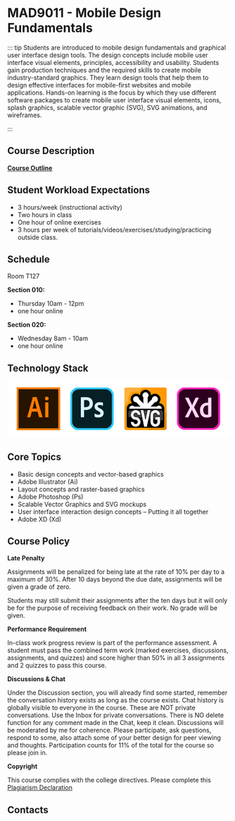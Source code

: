 # MAD9011 - Mobile Design Fundamentals

::: tip
Students are introduced to mobile design fundamentals and graphical user interface design tools. The design concepts include mobile user interface visual elements, principles, accessibility and usability. Students gain production techniques and the required skills to create mobile industry-standard graphics. They learn design tools that help them to design effective interfaces for mobile-first websites and mobile applications. Hands-on learning is the focus by which they use different software packages to create mobile user interface visual elements, icons, splash graphics, scalable vector graphic (SVG), SVG animations, and wireframes.

:::

## Course Description

**[Course Outline](./2020-2021_mad9011.pdf)**

## Student Workload Expectations

- 3 hours/week (instructional activity)
- Two hours in class 
- One hour of online exercises
- 3 hours per week of tutorials/videos/exercises/studying/practicing outside class.

## Schedule

Room T127

**Section 010:** 

- Thursday 10am - 12pm
- one hour online

**Section 020:**

- Wednesday 8am - 10am
- one hour online

## Technology Stack

<!-- <section style="
  display: grid; 
  grid-template-columns: repeat( auto-fit, minmax(160px, 1fr) );
  grid-template-rows: 130px;
  grid-auto-rows: 130px;
  justify-items: center;
  align-items: center;
  grid-gap: 1.5rem;
  margin-bottom: 2rem;"> -->

<img src="../assets/tools.jpg" alt="UI graphics tools">

<!-- <img src="../assets/cordova-black.png" alt="Cordova" 
     style="width: 100%; height: auto; max-height: 130px; max-width: 160px;align-self: start; margin-top: .95rem;"> -->

<!-- <img src="../assets/html-5.svg" alt="HTML 5" 
     style="width: auto; height: 70%; max-height: 130px;
            align-self: end; margin-bottom: .8rem;"> -->

<!-- </section> -->

## Core Topics

- Basic design concepts and vector-based graphics
- Adobe Illustrator (Ai)
- Layout concepts and raster-based graphics
- Adobe Photoshop (Ps)
- Scalable Vector Graphics and SVG mockups 
- User interface interaction design concepts – Putting it all together
- Adobe XD (Xd)

## Course Policy

**Late Penalty**

Assignments will be penalized for being late at the rate of 10% per day to a maximum of 30%. After 10 days beyond the due date, assignments will be given a grade of zero. 

Students may still submit their assignments after the ten days but it will only be for the purpose of receiving feedback on their work. No grade will be given.

**Performance Requirement**

In-class work progress review is part of the performance assessment. A student must pass the combined term work (marked exercises, discussions, assignments, and quizzes) and score higher than 50% in all 3 assignments and 2 quizzes to pass this course. 

**Discussions & Chat**

Under the Discussion section, you will already find some started, remember the conversation history exists as long as the course exists. Chat history is globally visible to everyone in the course. These are NOT private conversations. Use the Inbox for private conversations. There is NO delete function for any comment made in the Chat, keep it clean. Discussions will be moderated by me for coherence. Please participate, ask questions, respond to some, also attach some of your better design for peer viewing and thoughts. Participation counts for 11% of the total for the course so please join in.

**Copyright**

This course complies with the college directives. Please complete this [Plagiarism Declaration](https://brightspace.algonquincollege.com/d2l/lms/survey/user/attempt/survey_start_frame.d2l?si=325536&ou=187946)



## Contacts

<ContactCard 
  name="SuCheng Lee"
  title="Professor"
  img-url="/F2020/slee_h.png"
  bio="Professor of the Mobile Application Design & Development Program at Algonquin College."
  :details="[
      { label: 'email', value: 'lees1@algonquincollege.com' }, 
      { label: 'github', value: 'lees1' },  
      { label: 'office', value: 'Zoom Meeting ID:713 343 1761' },
      { label: 'twitter', value: '@UXResearchLab' },
    ]"
/>

<ContactCard 
  name="fistName lastName"
  title="Instructor"
  bio="Instructor of the Mobile Application Design & Development Program at Algonquin College."
  :details="[
      { label: 'email', value: 'instructor@algonquincollege.com' }, 
      { label: 'github', value: 'instructor' }, 
      { label: 'phone', value: '(613) 727-4723 x0' }, 
      { label: 'office', value: 'Zoom Meeting ID:' }
    ]"
/>

<ContactCard 
  name="Deborah Buck"
  title="Student Success Specialist"
  bio=""
  :details="[
      { label: 'email', value: 'buckd@algonquincollege.com' }, 
      { label: 'phone', value: '(613) 727-4723 x5503‬' }, 
      { label: 'office', value: 'N219' }
    ]"
/>

<ContactCard 
  name="Jody White"
  title="Student Success Specialist"
  bio=""
  :details="[
      { label: 'email', value: 'whitej@algonquincollege.com' }, 
      { label: 'phone', value: '(613) 727-4723 x‬2188' }, 
      { label: 'office', value: 'T111a' }
    ]"
/>
